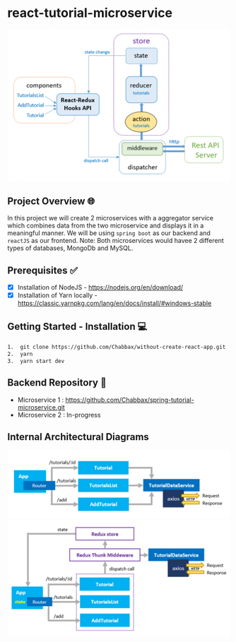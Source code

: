 # react-tutorial-microservice

![frame1](img/frame1.png)

## Project Overview :globe_with_meridians:	
In this project we will create 2 microservices with a aggregator service which combines data from the two microservice and displays it in a meaningful manner. We will be using `spring boot` as our backend and `reactJS` as our frontend. Note: Both microservices would havee 2 different types of databases, MongoDb and MySQL.

## Prerequisites :white_check_mark:
- [x] Installation of NodeJS - https://nodejs.org/en/download/
- [x] Installation of Yarn locally - https://classic.yarnpkg.com/lang/en/docs/install/#windows-stable

## Getting Started - Installation :computer:

```
1.  git clone https://github.com/Chabbax/without-create-react-app.git
2.  yarn
3.  yarn start dev
```

## Backend Repository :house_with_garden:
- Microservice 1 : https://github.com/Chabbax/spring-tutorial-microservice.git
- Microservice 2 : In-progress

## Internal Architectural Diagrams
![frame2](img/frame2.png)
![frame3](img/frame3.png)
